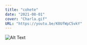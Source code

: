 ```yaml
---
title: "cohete"
date: "2021-08-01"
cover: "Charla.gif"
URL: "https://youtu.be/K0UfWpC5vkY"
---
```


![Alt Text](Charla.gif)